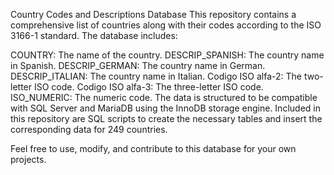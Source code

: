 Country Codes and Descriptions Database
This repository contains a comprehensive list of countries along with their codes according to the ISO 3166-1 standard. The database includes:

COUNTRY: The name of the country.
DESCRIP_SPANISH: The country name in Spanish.
DESCRIP_GERMAN: The country name in German.
DESCRIP_ITALIAN: The country name in Italian.
Codigo ISO alfa-2: The two-letter ISO code.
Codigo ISO alfa-3: The three-letter ISO code.
ISO_NUMERIC: The numeric code.
The data is structured to be compatible with SQL Server and MariaDB using the InnoDB storage engine. Included in this repository are SQL scripts to create the necessary tables and insert the corresponding data for 249 countries.

Feel free to use, modify, and contribute to this database for your own projects.
